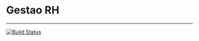 # Gestao RH

---

[![Build Status](https://travis-ci.com/juliosaraiva/django-gestao-rh.svg?branch=master)](https://travis-ci.com/juliosaraiva/django-gestao-rh)

